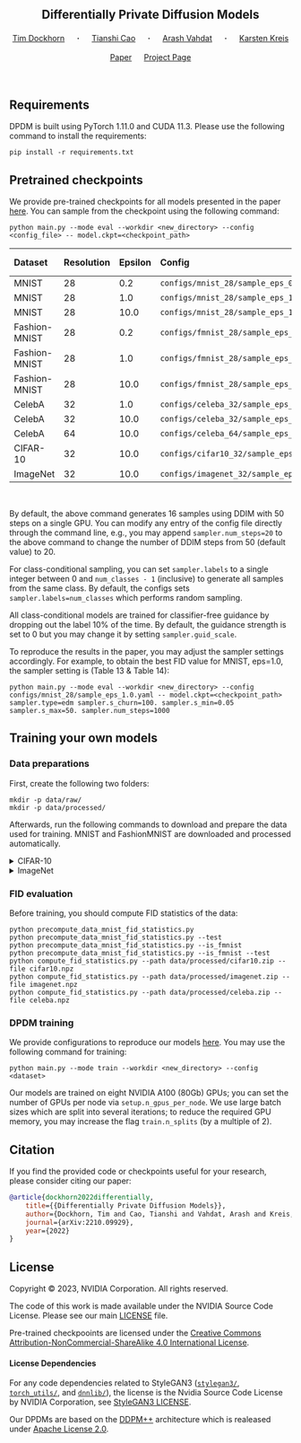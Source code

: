 ## <p align="center">Differentially Private Diffusion Models</p>
<div align="center">
  <a href="https://timudk.github.io/" target="_blank">Tim&nbsp;Dockhorn</a> &emsp; <b>&middot;</b> &emsp;
  <a href="https://orcid.org/0000-0001-6579-6044" target="_blank">Tianshi&nbsp;Cao</a> &emsp; <b>&middot;</b> &emsp;
  <a href="http://latentspace.cc/" target="_blank">Arash&nbsp;Vahdat</a> &emsp; <b>&middot;</b> &emsp;
  <a href="https://karstenkreis.github.io/" target="_blank">Karsten&nbsp;Kreis</a>
  <br> <br>
  <a href="https://arxiv.org/abs/2210.09929" target="_blank">Paper</a> &emsp;
  <a href="https://nv-tlabs.github.io/DPDM/" target="_blank">Project&nbsp;Page</a> 
</div>
<br><br>

## Requirements

DPDM is built using PyTorch 1.11.0 and CUDA 11.3. Please use the following command to install the requirements:
```shell script
pip install -r requirements.txt 
```

## Pretrained checkpoints

We provide pre-trained checkpoints for all models presented in the paper [here](https://drive.google.com/drive/folders/1znz8xHrLXpVA1g-zy38U5Nwfjl2t8ewv). You can sample from the checkpoint using the following command:

```shell script
python main.py --mode eval --workdir <new_directory> --config <config_file> -- model.ckpt=<checkpoint_path>
```

| Dataset | Resolution | Epsilon | Config | Checkpoint | Class-conditional |
|:----------|:----------|:----------|:----------|:----------|:----------|
| MNIST | 28 | 0.2 | `configs/mnist_28/sample_eps_0.2.yaml` | `mnist_v_0.2.pth` | Yes |
| MNIST | 28 | 1.0 | `configs/mnist_28/sample_eps_1.0.yaml` | `mnist_edm_1.0.pth` | Yes |
| MNIST | 28 | 10.0 | `configs/mnist_28/sample_eps_10.0.yaml` | `mnist_edm_1.0.pth` | Yes |
| Fashion-MNIST | 28 | 0.2 | `configs/fmnist_28/sample_eps_0.2.yaml` | `mnist_v_0.2.pth` | Yes |
| Fashion-MNIST | 28 | 1.0 | `configs/fmnist_28/sample_eps_1.0.yaml` | `mnist_edm_1.0.pth` | Yes |
| Fashion-MNIST | 28 | 10.0 | `configs/fmnist_28/sample_eps_10.0.yaml` | `mnist_edm_10.0.pth` | Yes |
| CelebA | 32 | 1.0 | `configs/celeba_32/sample_eps_1.0.yaml` | `celeba_edm_1.0.pth` | No |
| CelebA | 32 | 10.0 | `configs/celeba_32/sample_eps_10.0.yaml` | `celeba_edm_10.0.pth` | No |
| CelebA | 64 | 10.0 | `configs/celeba_64/sample_eps_10.0.yaml` | `celeba64_edm_10.0.pth` | No |
| CIFAR-10 | 32 | 10.0 | `configs/cifar10_32/sample_eps_10.0.yaml` | `cifar10_edm_10.0.pth` | Yes |
| ImageNet | 32 | 10.0 | `configs/imagenet_32/sample_eps_10.0.yaml` | `imagenet_edm_10.0.pth` | Yes |


&nbsp;

By default, the above command generates 16 samples using DDIM with 50 steps on a single GPU. You can modify any entry of the config file directly through the command line, e.g., you may append `sampler.num_steps=20` to the above command to change the number of DDIM steps from 50 (default value) to 20. 

For class-conditional sampling, you can set ``sampler.labels`` to a single integer between 0 and `num_classes - 1` (inclusive) to generate all samples from the same class. By default, the configs sets ``sampler.labels=num_classes`` which performs random sampling.

All class-conditional models are trained for classifier-free guidance by dropping out the label 10% of the time. By default, the guidance strength is set to 0 but you may change it by setting ``sampler.guid_scale``.

To reproduce the results in the paper, you may adjust the sampler settings accordingly. For example, to obtain the best FID value for MNIST, eps=1.0, the sampler setting is (Table 13 & Table 14):

```shell script
python main.py --mode eval --workdir <new_directory> --config configs/mnist_28/sample_eps_1.0.yaml -- model.ckpt=<checkpoint_path> sampler.type=edm sampler.s_churn=100. sampler.s_min=0.05 sampler.s_max=50. sampler.num_steps=1000
```

## Training your own models

### Data preparations

First, create the following two folders:
```shell script
mkdir -p data/raw/
mkdir -p data/processed/
```
Afterwards, run the following commands to download and prepare the data used for training. MNIST and FashionMNIST are downloaded and processed automatically.

<details><summary>CIFAR-10</summary>

```shell script
wget -P data/raw/ https://www.cs.toronto.edu/~kriz/cifar-10-python.tar.gz
python dataset_tool.py --source data/raw/cifar-10-python.tar.gz --dest data/processed/cifar10.zip
```
</details>

<details><summary>ImageNet</summary>

First download the [ImageNet Object Localization Challenge](https://www.kaggle.com/competitions/imagenet-object-localization-challenge/data), then run the following

```shell script
python dataset_tool.py --source==data/raw/imagenet/ILSVRC/Data/CLS-LOC/train --dest=data/processed/imagenet.zip --resolution=32x32 --transform=center-crop
```

</details>

### FID evaluation

Before training, you should compute FID statistics of the data:
```shell script
python precompute_data_mnist_fid_statistics.py
python precompute_data_mnist_fid_statistics.py --test
python precompute_data_mnist_fid_statistics.py --is_fmnist
python precompute_data_mnist_fid_statistics.py --is_fmnist --test
python compute_fid_statistics.py --path data/processed/cifar10.zip --file cifar10.npz 
python compute_fid_statistics.py --path data/processed/imagenet.zip --file imagenet.npz
python compute_fid_statistics.py --path data/processed/celeba.zip --file celeba.npz
```

### DPDM training

We provide configurations to reproduce our models [here](./configs/). You may use the following command for training:

```shell script
python main.py --mode train --workdir <new_directory> --config <dataset>
```

Our models are trained on eight NVIDIA A100 (80Gb) GPUs; you can set the number of GPUs per node via `setup.n_gpus_per_node`. We use large batch sizes which are split into several iterations; to reduce the required GPU memory, you may increase the flag `train.n_splits` (by a multiple of 2).

## Citation
If you find the provided code or checkpoints useful for your research, please consider citing our paper:

```bib
@article{dockhorn2022differentially,
    title={{Differentially Private Diffusion Models}},
    author={Dockhorn, Tim and Cao, Tianshi and Vahdat, Arash and Kreis, Karsten},
    journal={arXiv:2210.09929},
    year={2022}
}
```

## License

Copyright © 2023, NVIDIA Corporation. All rights reserved.

The code of this work is made available under the NVIDIA Source Code License. Please see our main [LICENSE](./LICENSE) file.

Pre-trained checkpooints are licensed under the [Creative Commons Attribution-NonCommercial-ShareAlike 4.0 International License](https://creativecommons.org/licenses/by-nc-sa/4.0/).

#### License Dependencies

For any code dependencies related to StyleGAN3 ([`stylegan3/`](./stylegan3/), [`torch_utils/`](./torch_utils/), and [`dnnlib/`](./dnnlib/)), the license is the  Nvidia Source Code License by NVIDIA Corporation, see [StyleGAN3 LICENSE](https://github.com/NVlabs/stylegan3/blob/main/LICENSE.txt).

Our DPDMs are based on the [DDPM++](./model/) architecture which is realeased under [Apache License 2.0](https://github.com/yang-song/score_sde_pytorch/blob/main/LICENSE).